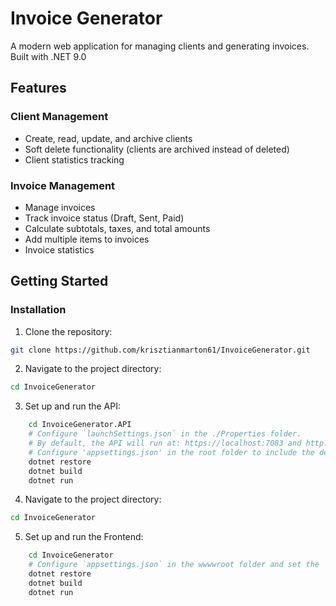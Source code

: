 # Invoice Generator

A modern web application for managing clients and generating invoices. Built with .NET 9.0

## Features

### Client Management
- Create, read, update, and archive clients
- Soft delete functionality (clients are archived instead of deleted)
- Client statistics tracking

### Invoice Management
- Manage invoices
- Track invoice status (Draft, Sent, Paid)
- Calculate subtotals, taxes, and total amounts
- Add multiple items to invoices
- Invoice statistics

## Getting Started

### Installation

1. Clone the repository:
```bash
git clone https://github.com/krisztianmarton61/InvoiceGenerator.git
```

2. Navigate to the project directory:
```bash
cd InvoiceGenerator
```

3. Set up and run the API:
```bash
    cd InvoiceGenerator.API
    # Configure `launchSettings.json` in the ./Properties folder.
    # By default, the API will run at: https://localhost:7083 and http://localhost:5001
    # Configure 'appsettings.json' in the root folder to include the default PostgreSQL connection string.
    dotnet restore
    dotnet build
    dotnet run
```

4. Navigate to the project directory:
```bash
cd InvoiceGenerator
```

5. Set up and run the Frontend:
```bash
    cd InvoiceGenerator
    # Configure `appsettings.json` in the wwwwroot folder and set the `BackendUrl` to match where the API is running.
    dotnet restore
    dotnet build
    dotnet run
```